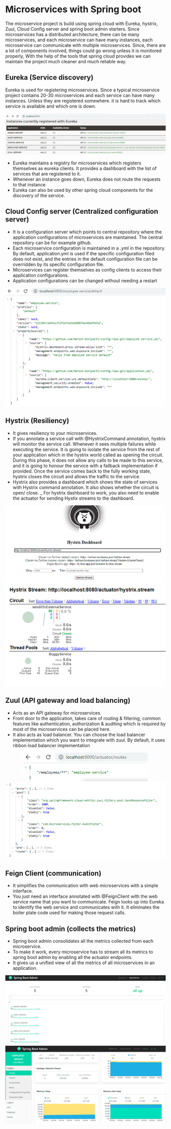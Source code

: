 # Microservices with Spring boot

The microservice project is build using spring cloud with Eureka, hystrix, Zuul, Cloud Config server and spring boot admin 
starters.
Since microservices has a distributed architecture, there can be many microservices, and each microservice can have many 
instances, each microservice can communicate with multiple microservices. Since, there are a lot of components involved, 
things could go wrong unless it is monitored properly, With the help of the tools that spring cloud provides we can
maintain the project much cleaner and much reliable way.

## Eureka (Service discovery)
Eureka is used for registering microservices. Since a typical microservice project contains 20-30 microservices and each
service can have many instances. Unless they are registered somewhere. it is hard to track which service is available
and which one is down.

<div align="center">
    <img src="/Eureka-serviceRegistry.PNG"</img> 
</div>

- Eureka maintains a registry for microservices which registers themselves as eureka clients. It provides a dashboard 
with the list of services that are registered to it.
- Whenever an instance goes down, Eureka does not route the requests to that instance.
- Eureka can also be used by other spring cloud components for the discovery of the service.

## Cloud Config server (Centralized configuration server)
 - It is a configuration server which points to central repository where the application configurations of microservices are maintained. 
   The central repository can be for example github. 
 - Each microservice configuration is maintained in a <service name-profile>.yml in the repository. By default, application.yml
   is used if the specific configuration filed does not exist, and the entries in the default configuration file  can be overridden 
   by its specific configuration file.
 - Microservices can register themselves as config clients to access their application configurations.
 - Application configurations can be changed without needing a restart

<div align="center">
    <img src="/Cloud-config-server.PNG"</img> 
</div>

## Hystrix (Resiliency) 
- It gives resiliency to your microservices. 
- If you annotate a service call with @HystrixCommand annotation, hystrix will monitor the service call. Whenever it sees
  multiple failures while executing the service. It is going to isolate the service from the rest of your application which in the hystrix
  world called as opening the circuit. During this phase, it does not allow any calls to be made to this service, and it is going to honour the
  service with a fallback implementation if provided. Once the service comes back to the fully working state, hystrix closes the circuit and
  allows the traffic to the service.
- Hystrix also provides a dashboard which shows the state of services with Hystrix command annotation. It also shows whether the circuit is open/
close. 
_ For hystrix dashboard to work, you also need to enable the actuator for sending Hystix streams to the dashboard.   
<div align="center">
    <img src="/Hystrix-Stream.PNG" </img>  <img src="/Hystrix-circuitBreaker-dashboard.PNG"</img> 
</div>

## Zuul (API gateway and load balancing)
- Acts as an API gateway for microservices.
- Front door to the application, takes care of routing & filtering, common features like authentication,
authorization & auditing which is required by most of the microservices can be placed here.
- It also acts as load balancer. You can choose the load balancer implementation which you want to integrate 
with zuul. By default, it uses ribbon load balancer implementation
<div align="center">
    <img src="/Zuul-ApiGateway-Routing.PNG" </img>  <img src="/Zuul-ApiGateway-Filtering.PNG"</img> 
</div>

## Feign Client (communication)
- It simplifies the communication  with web microservices with a simple interface.
- You just need an interface annotated with @FeignClient with the web service name that you want to communicate.
Feign looks up into Eureka to identify the web service and communicates with it. It eliminates the boiler plate code
  used for making those request calls.

## Spring boot admin (collects the metrics)
- Spring boot admin consolidates all the metrics collected from each microservice.
- To make it work, every microservice has to stream all its metrics to spring boot admin by enabling all the 
  actuator endpoints.
- It gives us a unified view of all the metrics of all microservices in an application.
<div align="center">
    <img src="/SpringbootAdmin-dashboard.PNG" </img>  <img src="/SpringbootAdmin-Metrics.PNG"</img> 
</div>
